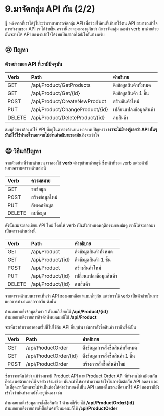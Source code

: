 # 9.มาจัดกลุ่ม API กัน \(2/2\)

💬 หลังจากที่เราได้รู้ไปละว่าเราสามารถจัดกลุ่ม API เพื่อช่วยให้คนที่เข้ามาใช้งาน API สามารถเข้าใจการทำงานของ API เราได้ง่ายขึ้น คราวนี้เราจะมาลองดูกันว่า ถ้าเราจัดกลุ่ม และนำ verb มาช่วยด้วยมันจะทำให้ API ของเราเข้าใจได้ง่ายเป็นสากลได้ยังไงกันบ้างครับ

## 😢 ปัญหา

### ตัวอย่างของ API ที่เรามีปัจจุบัน

| Verb | Path | คำอธิบาย |
| :--- | :--- | :--- |
| GET | /api/Product/GetProducts | ดึงข้อมูลสินค้าทั้งหมด |
| GET | /api/Product/Get/{id} | ดึงข้อมูลสินค้า 1 ชิ้น |
| POST | /api/Product/CreateNewProduct | สร้างสินค้าใหม่ |
| PUT | /api/Product/ChangeProduct/{id} | เปลี่ยนแปลงข้อมูลสินค้า |
| DELETE | /api/Product/DeleteProduct/{id} | ลบสินค้า |

สมมุติว่าเราต้องมาใช้ API ที่อยู่ในตารางด้านบน เราจะพบปัญหาว่า **เราจะไม่มีทางรู้เลยว่า API นั้นๆมันมีไว้ใช้ทำอะไรนอกจากไปอ่านคำอธิบายของมัน** ถึงจะเข้าใจ

## 😄 วิธีแก้ปัญหา

จากตัวอย่างที่ว่ามาด้านบน เราลองใช้ **verb** ต่างๆเข้ามาช่วยดูซิ ซึ่งหน้าที่ของ verb แต่ละตัวมีหมายความตารางด้านล่างนี้

| Verb | ความหมาย |
| :--- | :--- |
| GET | ขอข้อมูล |
| POST | สร้างข้อมูลใหม่ |
| PUT | อัพเดทข้อมูล |
| DELETE | ลบข้อมูล |

ดังนั้นผมจะลองเขียน API ใหม่ โดยให้ verb เป็นตัวกำหนดพฤติกรรมของมันดู เราก็ได้จะออกมาเป็นตารางด้านล่างนี้

| Verb | Path | คำอธิบาย |
| :--- | :--- | :--- |
| GET | /api/Product | ดึงข้อมูลสินค้าทั้งหมด |
| GET | /api/Product/{id} | ดึงข้อมูลสินค้า 1 ชิ้น |
| POST | /api/Product | สร้างสินค้าใหม่ |
| PUT | /api/Product/{id} | เปลี่ยนแปลงข้อมูลสินค้า |
| DELETE | /api/Product/{id} | ลบสินค้า |

จากตารางด้านบนเราจะเห็นว่า API ของผมเหลือแค่แบบซ้ำๆกัน แต่ว่าเราใช้ verb เป็นตัวช่วยในการแยกการทำงานออกจากกัน ดังนั้น

ถ้าผมอยากดึงข้อมูลสินค้า 1 ตัวผมก็เรียกใช้  **/api/Product/{id}**  
ถ้าผมอยากดึงรายการสินค้าทั้งหมดผมก็ใช้   **/api/Product**

จะเห็นว่าถ้าเราเอาคอนเซ็ปนี้ไปใช้กับ API อื่นๆบ้าง เช่นการสั่งซื้อสินค้า เราก็จะได้เป็น

| Verb | Path | คำอธิบาย |
| :--- | :--- | :--- |
| GET | /api/ProductOrder | ดึงข้อมูลการสั่งซื้อสินค้าทั้งหมด |
| GET | /api/ProductOrder/{id} | ดึงข้อมูลการสั่งซื้อสินค้า 1 ชิ้น |
| POST | /api/ProductOrder | สร้างการสั่งซื้อสินค้าใหม่ |

ซึ่งเราจะเห็นได้ว่า แม้ว่าผมจะมี Product API และ Product Order API ที่ทำงานไม่เหมือนกันก็ตาม แต่ด้วยการใช้ verb เข้ามาช่วย มันจะทำให้การทำความเข้าใจในการติดต่อกับ API ลดลง และในที่สุดเราก็แทบจะไม่จำเป็นต้องใส่คำอธิบายลงไปใน API เลยแต่ในขณะที่คนมาใช้ API ของเราก็ยังเข้าใจว่ามันทำงานยังไงอยู่นั่นเอง เช่น

ถ้าผมอยากดึงข้อมูลการสั่งซื้อสินค้า 1 ตัวผมก็เรียกใช้  **/api/ProductOrder/{id}**  
ถ้าผมอยากดึงรายการสั่งซื้อสินค้าทั้งหมดผมก็ใช้   **/api/ProductOrder**

